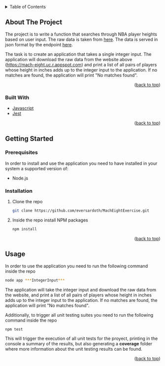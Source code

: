 <!-- TABLE OF CONTENTS -->
<details>
  <summary>Table of Contents</summary>
  <ol>
    <li>
      <a href="#about-the-project">About The Project</a>
      <ul>
        <li><a href="#built-with">Built With</a></li>
      </ul>
    </li>
    <li>
      <a href="#getting-started">Getting Started</a>
      <ul>
        <li><a href="#prerequisites">Prerequisites</a></li>
        <li><a href="#installation">Installation</a></li>
      </ul>
    </li>
    <li><a href="#usage">Usage</a></li>
  </ol>
</details>



<!-- ABOUT THE PROJECT -->
## About The Project

The project is to write a function that searches through NBA player heights based on user input. The raw data is taken from [here](https://www.openintro.org/data/index.php?data=nba_heights). The data is served in json format by the endpoint [here](https://mach-eight.uc.r.appspot.com/).

The task is to create an application that takes a single integer input. The application will download the raw data from the website above (https://mach-eight.uc.r.appspot.com) and print a list of all pairs of players whose height in inches adds up to the integer input to the application. If no matches are found, the application will print "No matches found".

<p align="right">(<a href="#top">back to top</a>)</p>



### Built With

* [Javascript](https://www.javascript.com/)
* [Jest](https://jestjs.io/)

<p align="right">(<a href="#top">back to top</a>)</p>



<!-- GETTING STARTED -->
## Getting Started

### Prerequisites

In order to install and use the application you need to have installed in your system a supported version of:
* Node.js

### Installation

1. Clone the repo
   ```sh
   git clone https://github.com/eversardoth/MachEightExercise.git
   ```
2. Inside the repo install NPM packages
   ```sh
   npm install
   ```

<p align="right">(<a href="#top">back to top</a>)</p>



<!-- USAGE EXAMPLES -->
## Usage

In order to use the application you need to run the following command inside the repo
   ```sh
   node app ***IntegerInput***
   ```
The application will take the integer input and download the raw data from the website, and print a list of all pairs of players whose height in inches adds up to the integer input to the application. If no matches are found, the application will print "No matches found".

Additionally, to trigger all unit testing suites you need to run the following command inside the repo
   ```sh
   npm test
   ```

This will trigger the execution of all unit tests for the proyect, printing in the console a summary of the results, but also generating a **coverage** folder where more information about the unit testing results can be found.

<p align="right">(<a href="#top">back to top</a>)</p>

<!-- MARKDOWN LINKS & IMAGES -->
<!-- https://www.markdownguide.org/basic-syntax/#reference-style-links -->